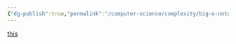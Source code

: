 ```yaml
---
{"dg-publish":true,"permalink":"/computer-science/complexity/big-o-notation/","tags":["unfinished"],"noteIcon":"1"}
---
```


[this](https://www.bigocheatsheet.com/)

